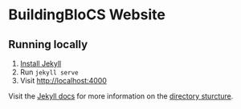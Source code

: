 
# BuildingBloCS Website

## Running locally

1. [Install Jekyll](https://jekyllrb.com/docs/installation/)
2. Run `jekyll serve`
3. Visit [http://localhost:4000](http://localhost:4000)

Visit the [Jekyll docs](https://jekyllrb.com/docs/) for more information on the [directory sturcture](https://jekyllrb.com/docs/structure/).

